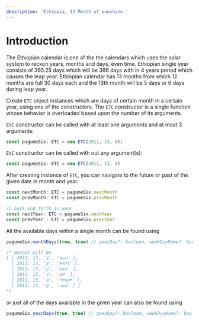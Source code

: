 ```yaml
---
description: 'Ethiopia, 13 Month of sunshine.'
---
```


# Introduction

The Ethiopian calendar is one of the the calendars which uses the solar system to reckon years, months and days, even time. Ethiopian single year consists of 365.25 days which will be 366 days with in 4 years period which causes the leap year. Ethiopian calendar has 13 months from which 12 months are full 30 days each and the 13th month will be 5 days or 6 days during leap year.

Create `ETC` object instances which are days of certain month in a certain year, using one of the constructors. The `ETC`  constructor is a single function whose behavior is overloaded based upon the number of its arguments.

`EtC` constructor can be called with at least one arguments and at most 3 arguments:

```typescript
const pagumeSix: ETC = new ETC(2011, 13, 6);
```

`EtC` constructor can be called with out any argument\(s\):

```typescript
const pagumeSix: ETC = new ETC(2011, 13, 6)
```

 After creating instance of `ETC`, you can navigate to the future or past of the given date in month and year.

```typescript
const nextMonth: ETC = pagumeSix.nextMonth 
const prevMonth: ETC = pagumeSix.prevMonth

// back and forth in year
const nextYear: ETC = pagumeSix.nextYear 
const prevYear : ETC = pagumeSix.prevYear
```

All the available days within a single month can be found using

```typescript
pagumeSix.monthDays(true, true) // geezDay?: boolean, weekDayName?: boolean

/* Output will be
[ [ 2011, 13, '፩', 'አርብ' ],
  [ 2011, 13, '፪', 'ቅዳሜ' ],
  [ 2011, 13, '፫', 'እሁድ' ],
  [ 2011, 13, '፬', 'ሰኞ' ],
  [ 2011, 13, '፭', 'ማግሰኞ' ],
  [ 2011, 13, '፮', 'ረቡዕ' ] ]
*/
```

or just all of the days available in the given year can also be found using

```typescript
pagumeSix.yearDays(true, true) // geezDay?: boolean, weekDayName?: boolean
```




